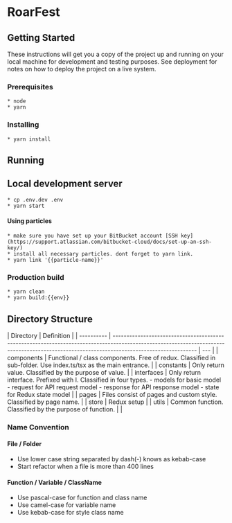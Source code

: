 # RoarFest

## Getting Started

These instructions will get you a copy of the project up and running on your local machine for development and testing purposes. See deployment for notes on how to deploy the project on a live system.

### Prerequisites

```
* node
* yarn
```

### Installing

```
* yarn install
```

## Running

## Local development server

```
* cp .env.dev .env
* yarn start
```

#### Using particles

```
* make sure you have set up your BitBucket account [SSH key](https://support.atlassian.com/bitbucket-cloud/docs/set-up-an-ssh-key/)
* install all necessary particles. dont forget to yarn link.
* yarn link '{{particle-name}}'
```

### Production build

```
* yarn clean
* yarn build:{{env}}
```

## Directory Structure

| Directory  | Definition                                                                                                                                                                                 |
| ---------- | ------------------------------------------------------------------------------------------------------------------------------------------------------------------------------------------ | --- |
| components | Functional / class components. Free of redux. Classified in sub-folder. Use index.ts/tsx as the main entrance.                                                                             |
| constants  | Only return value. Classified by the purpose of value.                                                                                                                                     |
| interfaces | Only return interface. Prefixed with I. Classified in four types. - models for basic model - request for API request model - response for API response model - state for Redux state model |
| pages      | Files consist of pages and custom style. Classified by page name.                                                                                                                          |
| store      | Redux setup                                                                                                                                                                                |
| utils      | Common function. Classified by the purpose of function.                                                                                                                                    |     |

### Name Convention

#### File / Folder

- Use lower case string separated by dash(-) knows as kebab-case
- Start refactor when a file is more than 400 lines

#### Function / Variable / ClassName

- Use pascal-case for function and class name
- Use camel-case for variable name
- Use kebab-case for style class name
